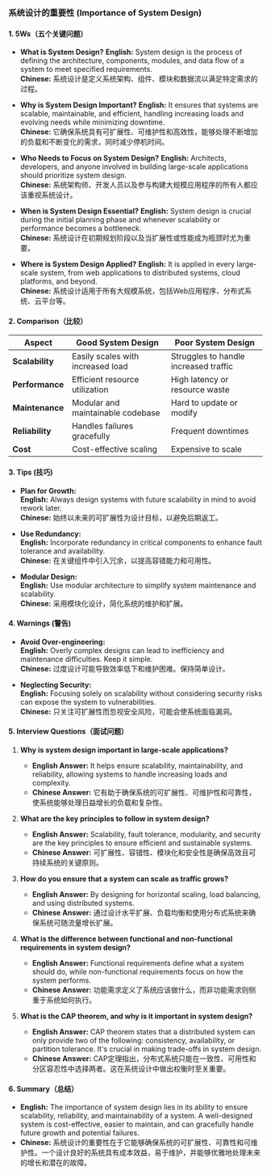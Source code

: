 ### 系统设计的重要性 (Importance of System Design)

#### 1. **5Ws（五个关键问题）**

- **What is System Design?**
  **English:** System design is the process of defining the architecture, components, modules, and data flow of a system to meet specified requirements.  
  **Chinese:** 系统设计是定义系统架构、组件、模块和数据流以满足特定需求的过程。

- **Why is System Design Important?**
  **English:** It ensures that systems are scalable, maintainable, and efficient, handling increasing loads and evolving needs while minimizing downtime.  
  **Chinese:** 它确保系统具有可扩展性、可维护性和高效性，能够处理不断增加的负载和不断变化的需求，同时减少停机时间。

- **Who Needs to Focus on System Design?**
  **English:** Architects, developers, and anyone involved in building large-scale applications should prioritize system design.  
  **Chinese:** 系统架构师、开发人员以及参与构建大规模应用程序的所有人都应该重视系统设计。

- **When is System Design Essential?**
  **English:** System design is crucial during the initial planning phase and whenever scalability or performance becomes a bottleneck.  
  **Chinese:** 系统设计在初期规划阶段以及当扩展性或性能成为瓶颈时尤为重要。

- **Where is System Design Applied?**
  **English:** It is applied in every large-scale system, from web applications to distributed systems, cloud platforms, and beyond.  
  **Chinese:** 系统设计适用于所有大规模系统，包括Web应用程序、分布式系统、云平台等。

#### 2. **Comparison（比较）**

| **Aspect**          | **Good System Design**                    | **Poor System Design**               |
|---------------------|-------------------------------------------|--------------------------------------|
| **Scalability**      | Easily scales with increased load         | Struggles to handle increased traffic |
| **Performance**      | Efficient resource utilization            | High latency or resource waste       |
| **Maintenance**      | Modular and maintainable codebase         | Hard to update or modify             |
| **Reliability**      | Handles failures gracefully               | Frequent downtimes                   |
| **Cost**             | Cost-effective scaling                    | Expensive to scale                   |

#### 3. **Tips (技巧)**

- **Plan for Growth:**  
  **English:** Always design systems with future scalability in mind to avoid rework later.  
  **Chinese:** 始终以未来的可扩展性为设计目标，以避免后期返工。

- **Use Redundancy:**  
  **English:** Incorporate redundancy in critical components to enhance fault tolerance and availability.  
  **Chinese:** 在关键组件中引入冗余，以提高容错能力和可用性。

- **Modular Design:**  
  **English:** Use modular architecture to simplify system maintenance and scalability.  
  **Chinese:** 采用模块化设计，简化系统的维护和扩展。

#### 4. **Warnings (警告)**

- **Avoid Over-engineering:**  
  **English:** Overly complex designs can lead to inefficiency and maintenance difficulties. Keep it simple.  
  **Chinese:** 过度设计可能导致效率低下和维护困难。保持简单设计。

- **Neglecting Security:**  
  **English:** Focusing solely on scalability without considering security risks can expose the system to vulnerabilities.  
  **Chinese:** 只关注可扩展性而忽视安全风险，可能会使系统面临漏洞。

#### 5. **Interview Questions（面试问题）**

1. **Why is system design important in large-scale applications?**
   - **English Answer:** It helps ensure scalability, maintainability, and reliability, allowing systems to handle increasing loads and complexity.
   - **Chinese Answer:** 它有助于确保系统的可扩展性、可维护性和可靠性，使系统能够处理日益增长的负载和复杂性。

2. **What are the key principles to follow in system design?**
   - **English Answer:** Scalability, fault tolerance, modularity, and security are the key principles to ensure efficient and sustainable systems.
   - **Chinese Answer:** 可扩展性、容错性、模块化和安全性是确保高效且可持续系统的关键原则。

3. **How do you ensure that a system can scale as traffic grows?**
   - **English Answer:** By designing for horizontal scaling, load balancing, and using distributed systems.
   - **Chinese Answer:** 通过设计水平扩展、负载均衡和使用分布式系统来确保系统可随流量增长扩展。

4. **What is the difference between functional and non-functional requirements in system design?**
   - **English Answer:** Functional requirements define what a system should do, while non-functional requirements focus on how the system performs.
   - **Chinese Answer:** 功能需求定义了系统应该做什么，而非功能需求则侧重于系统如何执行。

5. **What is the CAP theorem, and why is it important in system design?**
   - **English Answer:** CAP theorem states that a distributed system can only provide two of the following: consistency, availability, or partition tolerance. It's crucial in making trade-offs in system design.
   - **Chinese Answer:** CAP定理指出，分布式系统只能在一致性、可用性和分区容忍性中选择两者。这在系统设计中做出权衡时至关重要。

#### 6. **Summary（总结）**

- **English:** The importance of system design lies in its ability to ensure scalability, reliability, and maintainability of a system. A well-designed system is cost-effective, easier to maintain, and can gracefully handle future growth and potential failures.  
- **Chinese:** 系统设计的重要性在于它能够确保系统的可扩展性、可靠性和可维护性。一个设计良好的系统具有成本效益，易于维护，并能够优雅地处理未来的增长和潜在的故障。
